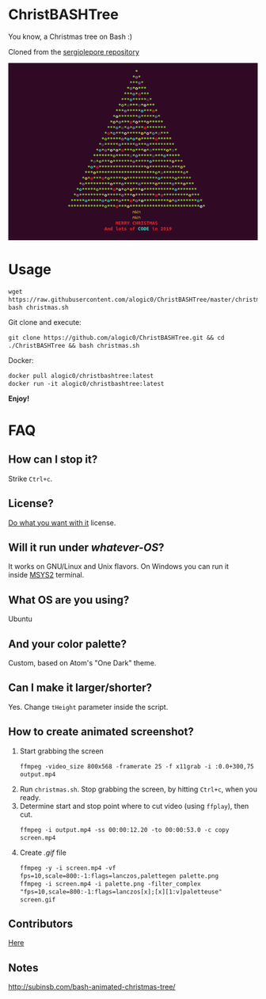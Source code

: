 # ChristBASHTree

You know, a Christmas tree on Bash :)

Cloned from the [sergiolepore repository](https://github.com/sergiolepore/ChristBASHTree)

![Screenshot](./screen.gif?raw=true)

# Usage

```
wget https://raw.githubusercontent.com/alogic0/ChristBASHTree/master/christmas.sh
bash christmas.sh
```
Git clone and execute:

```
git clone https://github.com/alogic0/ChristBASHTree.git && cd ./ChristBASHTree && bash christmas.sh
```

Docker:
```
docker pull alogic0/christbashtree:latest
docker run -it alogic0/christbashtree:latest
```

__Enjoy!__

# FAQ

## How can I stop it?

Strike `Ctrl+c`.

## License?

[Do what you want with it](./LICENSE) license.

## Will it run under _whatever-OS_?

It works on GNU/Linux and Unix flavors. On Windows you can run it  
inside [MSYS2](https://www.msys2.org/) terminal. 

## What OS are you using?

Ubuntu 

## And your color palette?

Custom, based on Atom's "One Dark" theme.

## Can I make it larger/shorter?

Yes. Change `tHeight` parameter inside the script.

## How to create animated screenshot?

1. Start grabbing the screen
   ```
   ffmpeg -video_size 800x568 -framerate 25 -f x11grab -i :0.0+300,75 output.mp4
   ```
2. Run `christmas.sh`. Stop grabbing the screen, by hitting `Ctrl+c`, when you ready.
3. Determine start and stop point where to cut video (using `ffplay`), then cut.
   ```
   ffmpeg -i output.mp4 -ss 00:00:12.20 -to 00:00:53.0 -c copy screen.mp4
   ```
4. Create _.gif_ file   
   ```
   ffmpeg -y -i screen.mp4 -vf fps=10,scale=800:-1:flags=lanczos,palettegen palette.png
   ffmpeg -i screen.mp4 -i palette.png -filter_complex "fps=10,scale=800:-1:flags=lanczos[x];[x][1:v]paletteuse" screen.gif
   ```

## Contributors

[Here](https://github.com/alogic0/ChristBASHTree/graphs/contributors)

## Notes

http://subinsb.com/bash-animated-christmas-tree/

